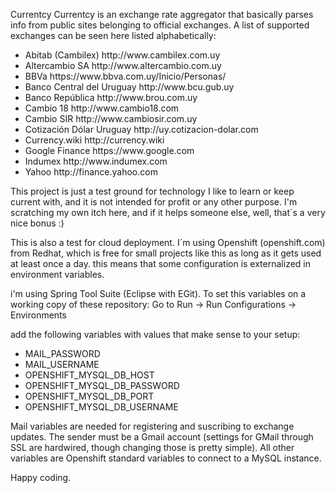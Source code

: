 Currentcy
Currentcy is an exchange rate aggregator that basically parses info from public sites belonging to official exchanges.
A list of supported exchanges can be seen here listed alphabetically:
<ul>
<li>Abitab (Cambilex)  http://www.cambilex.com.uy</li>
<li>Altercambio SA  http://www.altercambio.com.uy</li>
<li>BBVa https://www.bbva.com.uy/Inicio/Personas/</li>
<li>Banco Central del Uruguay  http://www.bcu.gub.uy</li>
<li>Banco República  http://www.brou.com.uy</li>
<li>Cambio 18  http://www.cambio18.com</li>
<li>Cambio SIR http://www.cambiosir.com.uy</li>
<li>Cotización Dólar Uruguay  http://uy.cotizacion-dolar.com</li>
<li>Currency.wiki  http://currency.wiki</li>
<li>Google Finance https://www.google.com</li>
<li>Indumex  http://www.indumex.com</li>
<li>Yahoo http://finance.yahoo.com</li>
</ul>

This project is just a test ground for technology I like to learn or keep current with, and it is not intended for profit or any other purpose. I'm scratching my own itch here, and if it helps someone else, well, that´s a very nice bonus :)

This is also a test for cloud deployment. I´m using Openshift (openshift.com) from Redhat, which is free for small projects like this as long as it gets used at least once a day. this means that some configuration is externalized in environment variables.

i'm using Spring Tool Suite (Eclipse with EGit). To set this variables on a working copy of these repository:
Go to Run -> Run Configurations -> Environments

add the following variables with values that make sense to your setup:
<ul>
<li>MAIL_PASSWORD</li>
<li>MAIL_USERNAME</li>
<li>OPENSHIFT_MYSQL_DB_HOST</li>
<li>OPENSHIFT_MYSQL_DB_PASSWORD</li>
<li>OPENSHIFT_MYSQL_DB_PORT</li>
<li>OPENSHIFT_MYSQL_DB_USERNAME</li>
</ul>

Mail variables are needed for registering and suscribing to exchange updates. The sender must be a Gmail account (settings for GMail through SSL are hardwired, though changing those is pretty simple). All other variables are Openshift standard variables to connect to a MySQL instance.

Happy coding.


